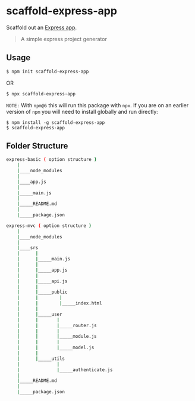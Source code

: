 # scaffold-express-app

Scaffold out an [Express app](https://github.com/saijeevanballa/express-generator).

> A simple express project generator

## Usage

```sh
$ npm init scaffold-express-app
```
 OR
```sh
$ npx scaffold-express-app
```

`NOTE:` With `npm@6` this will run this package with `npx`. If you are on an earlier version of `npm` you will
need to install globally and run directly:

```
$ npm install -g scaffold-express-app
$ scaffold-express-app
```

## Folder Structure
```bash
express-basic ( option structure )
    |
    |____node_modules
    |
    |____app.js
    |
    |_____main.js
    |
    |_____README.md
    |
    |_____package.json

 ```


```bash
express-mvc ( option structure )
    |
    |____node_modules
    |
    |____srs
    |      |
    |      |_____main.js
    |      |
    |      |_____app.js
    |      |
    |      |_____api.js
    |      |
    |      |_____public
    |      |        |
    |      |        |_____index.html
    |      |
    |      |_____user
    |      |       |
    |      |       |_____router.js
    |      |       |
    |      |       |_____module.js
    |      |       |
    |      |       |_____model.js
    |      |
    |      |_____utils
    |              |
    |              |_____authenticate.js
    |
    |_____README.md
    |
    |_____package.json

 ```
